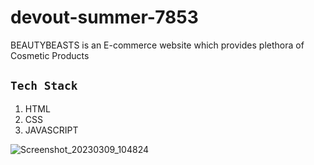 # devout-summer-7853
BEAUTYBEASTS is an E-commerce website  which provides plethora of Cosmetic Products

## `Tech Stack `
1. HTML
2. CSS
3. JAVASCRIPT


![Screenshot_20230309_104824](https://user-images.githubusercontent.com/112836053/224105331-db4460ca-480c-401f-a5fe-c07db59fe407.png)
